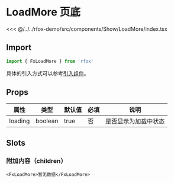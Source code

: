 # LoadMore 页底

<CodeDemo name="LoadMore">

<<< @/../../rfox-demo/src/components/Show/LoadMore/index.tsx

</CodeDemo>

## Import

```js
import { FxLoadMore } from 'rfox'
```

具体的引入方式可以参考[引入组件](../guide/import.md)。

## Props

| 属性    | 类型    | 默认值 | 必填 | 说明                 |
| ------- | ------- | ------ | ---- | -------------------- |
| loading | boolean | true   | 否   | 是否显示为加载中状态 |

## Slots

### 附加内容（children）

```tsx
<FxLoadMore>暂无数据</FxLoadMore>
```
